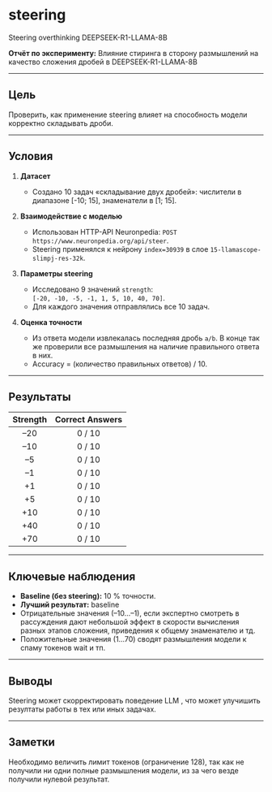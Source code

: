 # steering
Steering overthinking DEEPSEEK-R1-LLAMA-8B 

**Отчёт по эксперименту:** Влияние стиринга в сторону размышлений на качество сложения дробей в DEEPSEEK-R1-LLAMA-8B

---

## Цель  
Проверить, как применение steering влияет на способность модели корректно складывать дроби.

---

## Условия  

1. **Датасет**  
   - Создано 10 задач «складывание двух дробей»: числители в диапазоне \[-10; 15\], знаменатели в \[1; 15\].  

2. **Взаимодействие с моделью**  
   - Использован HTTP-API Neuronpedia: `POST https://www.neuronpedia.org/api/steer`.  
   - Steering применялся к нейрону `index=30939` в слое `15-llamascope-slimpj-res-32k`.

3. **Параметры steering**  
   - Исследовано 9 значений `strength`:  
     `[-20, -10, -5, -1, 1, 5, 10, 40, 70]`.  
   - Для каждого значения отправлялись все 10 задач.

4. **Оценка точности**  
   - Из ответа модели извлекалась последняя дробь `a/b`. В конце так же проверили все размышления на наличие правильного ответа в них.  
   - Accuracy = (количество правильных ответов) / 10.

---

## Результаты  

| Strength | Correct Answers | 
|:--------:|:---------------:|
| –20      | 0 / 10          |
| –10      | 0 / 10          |
| –5       | 0 / 10          |
| –1       | 0 / 10          |
| +1       | 0 / 10          |
| +5       | 0 / 10          |
| +10      | 0 / 10          |
| +40      | 0 / 10          |
| +70      | 0 / 10          |

---

## Ключевые наблюдения  
- **Baseline (без steering):** 10 % точности. 
- **Лучший результат:** baseline  
- Отрицательные значения (–10…–1), если экспертно смотреть в рассуждения дают небольшой эффект в скорости вычисления разных этапов сложения, приведения к общему знаменателю и тд.  
- Положительные значения (1…70) сводят размышления модели к спаму токенов wait и тп.

---

## Выводы  
Steering может скорректировать поведение LLM , что может улучишить резултаты работы в тех или иных задачах. 

---

## Заметки  
Необходимо величить лимит токенов (ограничение 128), так как не получили ни одни полные размышления модели, из за чего везде получили нулевой результат.  
